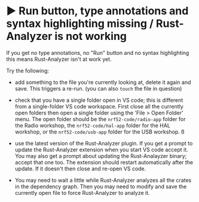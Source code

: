 # ▶ Run button, type annotations and syntax highlighting missing / Rust-Analyzer is not working

If you get no type annotations, no "Run" button and no syntax highlighting this means Rust-Analyzer isn't at work yet.

Try the following:

- add something to the file you're currently looking at, delete it again and save. This triggers a re-run. (you can also `touch` the file in question)
- check that you have a single folder open in VS code; this is different from a single-folder VS code workspace. First close all the currently open folders then open a single folder using the 'File > Open Folder' menu. The open folder should be the `nrf52-code/radio-app` folder for the Radio workshop, the `nrf52-code/hal-app` folder for the HAL workshop, or the `nrf52-code/usb-app` folder for the USB workshop.
ß
- use the latest version of the Rust-Analyzer plugin. If you get a prompt to update the Rust-Analyzer extension when you start VS code accept it. You may also get a prompt about updating the Rust-Analayzer binary; accept that one too. The extension should restart automatically after the update. If it doesn't then close and re-open VS code.

- You may need to wait a little while Rust-Analyzer analyzes all the crates in the dependency graph. Then you may need to modify and save the currently open file to force Rust-Analyzer to analyze it.
